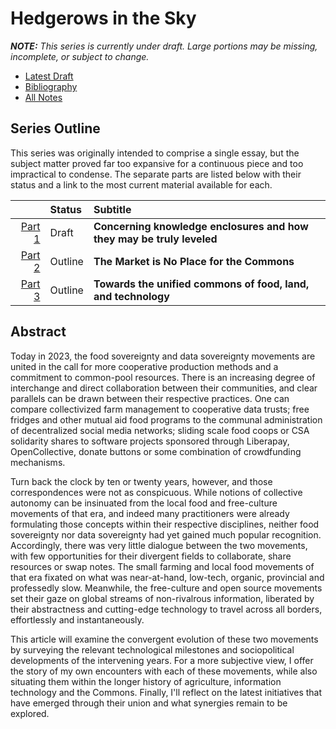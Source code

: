 # Hedgerows in the Sky
___NOTE:__ This series is currently under draft. Large portions may be missing,
incomplete, or subject to change._

- [Latest Draft](https://github.com/jgaehring/hedgerows/blob/draft/index.md)
- [Bibliography](notes/outline-of-topics.md)
- [All Notes](notes/README.md)

## Series Outline
This series was originally intended to comprise a single essay, but the subject
matter proved far too expansive for a continuous piece and too impractical to
condense. The separate parts are listed below with their status and a link to
the most current material available for each.

|          | Status  | Subtitle                                                |
| -------: | :------ | :------------------------------------------------------ |
| [Part 1] | Draft   | __Concerning knowledge enclosures and how they may be truly leveled__ |
| [Part 2] | Outline | __The Market is No Place for the Commons__              |
| [Part 3] | Outline | __Towards the unified commons of food, land, and technology__ |

[Part 1]: https://github.com/jgaehring/hedgerows/blob/draft/index.md
[Part 2]: notes/outline-of-narrative.md#part-2-the-market-is-no-place-for-the-commons
[Part 3]: notes/outline-of-narrative.md#part-3-towards-the-unified-commons-of-food-land-and-technology

## Abstract
Today in 2023, the food sovereignty and data sovereignty movements are united in
the call for more cooperative production methods and a commitment to common-pool
resources. There is an increasing degree of interchange and direct collaboration
between their communities, and clear parallels can be drawn between their
respective practices. One can compare collectivized farm management to
cooperative data trusts; free fridges and other mutual aid food programs to the
communal administration of decentralized social media networks; sliding scale
food coops or CSA solidarity shares to software projects sponsored through
Liberapay, OpenCollective, donate buttons or some combination of crowdfunding
mechanisms.

Turn back the clock by ten or twenty years, however, and those correspondences
were not as conspicuous. While notions of collective autonomy can be insinuated
from the local food and free-culture movements of that era, and indeed many
practitioners were already formulating those concepts within their respective
disciplines, neither food sovereignty nor data sovereignty had yet gained much
popular recognition. Accordingly, there was very little dialogue between the two
movements, with few opportunities for their divergent fields to collaborate,
share resources or swap notes. The small farming and local food movements of
that era fixated on what was near-at-hand, low-tech, organic, provincial and
professedly slow. Meanwhile, the free-culture and open source movements set
their gaze on global streams of non-rivalrous information, liberated by their
abstractness and cutting-edge technology to travel across all borders,
effortlessly and instantaneously.

This article will examine the convergent evolution of these two movements by
surveying the relevant technological milestones and sociopolitical developments
of the intervening years. For a more subjective view, I offer the story of my
own encounters with each of these movements, while also situating them within
the longer history of agriculture, information technology and the Commons.
Finally, I'll reflect on the latest initiatives that have emerged through their
union and what synergies remain to be explored.
